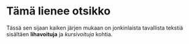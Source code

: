 # Tämä lienee otsikko

Tässä sen sijaan kaiken järjen mukaan on jonkinlaista tavallista tekstiä sisältäen **lihavoituja** ja _kursivoituja_ kohtia.
